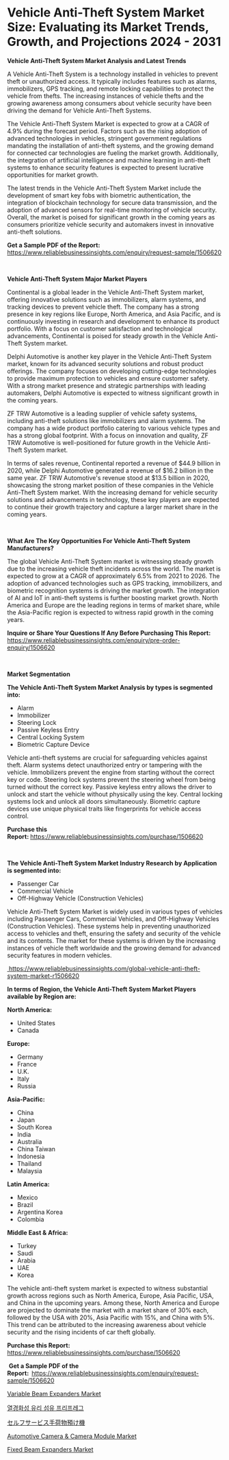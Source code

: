 <p><h1>Vehicle Anti-Theft System Market Size: Evaluating its Market Trends, Growth, and Projections 2024 - 2031</h1></p><p><strong>Vehicle Anti-Theft System Market Analysis and Latest Trends</strong></p>
<p><p>A Vehicle Anti-Theft System is a technology installed in vehicles to prevent theft or unauthorized access. It typically includes features such as alarms, immobilizers, GPS tracking, and remote locking capabilities to protect the vehicle from thefts. The increasing instances of vehicle thefts and the growing awareness among consumers about vehicle security have been driving the demand for Vehicle Anti-Theft Systems.</p><p>The Vehicle Anti-Theft System Market is expected to grow at a CAGR of 4.9% during the forecast period. Factors such as the rising adoption of advanced technologies in vehicles, stringent government regulations mandating the installation of anti-theft systems, and the growing demand for connected car technologies are fueling the market growth. Additionally, the integration of artificial intelligence and machine learning in anti-theft systems to enhance security features is expected to present lucrative opportunities for market growth.</p><p>The latest trends in the Vehicle Anti-Theft System Market include the development of smart key fobs with biometric authentication, the integration of blockchain technology for secure data transmission, and the adoption of advanced sensors for real-time monitoring of vehicle security. Overall, the market is poised for significant growth in the coming years as consumers prioritize vehicle security and automakers invest in innovative anti-theft solutions.</p></p>
<p><strong>Get a Sample PDF of the Report:&nbsp;</strong> <a href="https://www.reliablebusinessinsights.com/enquiry/request-sample/1506620">https://www.reliablebusinessinsights.com/enquiry/request-sample/1506620</a></p>
<p>&nbsp;</p>
<p><strong>Vehicle Anti-Theft System Major Market Players</strong></p>
<p><p>Continental is a global leader in the Vehicle Anti-Theft System market, offering innovative solutions such as immobilizers, alarm systems, and tracking devices to prevent vehicle theft. The company has a strong presence in key regions like Europe, North America, and Asia Pacific, and is continuously investing in research and development to enhance its product portfolio. With a focus on customer satisfaction and technological advancements, Continental is poised for steady growth in the Vehicle Anti-Theft System market.</p><p>Delphi Automotive is another key player in the Vehicle Anti-Theft System market, known for its advanced security solutions and robust product offerings. The company focuses on developing cutting-edge technologies to provide maximum protection to vehicles and ensure customer safety. With a strong market presence and strategic partnerships with leading automakers, Delphi Automotive is expected to witness significant growth in the coming years.</p><p>ZF TRW Automotive is a leading supplier of vehicle safety systems, including anti-theft solutions like immobilizers and alarm systems. The company has a wide product portfolio catering to various vehicle types and has a strong global footprint. With a focus on innovation and quality, ZF TRW Automotive is well-positioned for future growth in the Vehicle Anti-Theft System market.</p><p>In terms of sales revenue, Continental reported a revenue of $44.9 billion in 2020, while Delphi Automotive generated a revenue of $16.2 billion in the same year. ZF TRW Automotive's revenue stood at $13.5 billion in 2020, showcasing the strong market position of these companies in the Vehicle Anti-Theft System market. With the increasing demand for vehicle security solutions and advancements in technology, these key players are expected to continue their growth trajectory and capture a larger market share in the coming years.</p></p>
<p>&nbsp;</p>
<p><strong>What Are The Key Opportunities For Vehicle Anti-Theft System Manufacturers?</strong></p>
<p><p>The global Vehicle Anti-Theft System market is witnessing steady growth due to the increasing vehicle theft incidents across the world. The market is expected to grow at a CAGR of approximately 6.5% from 2021 to 2026. The adoption of advanced technologies such as GPS tracking, immobilizers, and biometric recognition systems is driving the market growth. The integration of AI and IoT in anti-theft systems is further boosting market growth. North America and Europe are the leading regions in terms of market share, while the Asia-Pacific region is expected to witness rapid growth in the coming years.</p></p>
<p><strong>Inquire or Share Your Questions If Any Before Purchasing This Report:</strong> <a href="https://www.reliablebusinessinsights.com/enquiry/pre-order-enquiry/1506620">https://www.reliablebusinessinsights.com/enquiry/pre-order-enquiry/1506620</a></p>
<p>&nbsp;</p>
<p><strong>Market Segmentation</strong></p>
<p><strong>The Vehicle Anti-Theft System Market Analysis by types is segmented into:</strong></p>
<p><ul><li>Alarm</li><li>Immobilizer</li><li>Steering Lock</li><li>Passive Keyless Entry</li><li>Central Locking System</li><li>Biometric Capture Device</li></ul></p>
<p><p>Vehicle anti-theft systems are crucial for safeguarding vehicles against theft. Alarm systems detect unauthorized entry or tampering with the vehicle. Immobilizers prevent the engine from starting without the correct key or code. Steering lock systems prevent the steering wheel from being turned without the correct key. Passive keyless entry allows the driver to unlock and start the vehicle without physically using the key. Central locking systems lock and unlock all doors simultaneously. Biometric capture devices use unique physical traits like fingerprints for vehicle access control.</p></p>
<p><strong>Purchase this Report:&nbsp;</strong><a href="https://www.reliablebusinessinsights.com/purchase/1506620">https://www.reliablebusinessinsights.com/purchase/1506620</a></p>
<p>&nbsp;</p>
<p><strong>The Vehicle Anti-Theft System Market Industry Research by Application is segmented into:</strong></p>
<p><ul><li>Passenger Car</li><li>Commercial Vehicle</li><li>Off-Highway Vehicle (Construction Vehicles)</li></ul></p>
<p><p>Vehicle Anti-Theft System Market is widely used in various types of vehicles including Passenger Cars, Commercial Vehicles, and Off-Highway Vehicles (Construction Vehicles). These systems help in preventing unauthorized access to vehicles and theft, ensuring the safety and security of the vehicle and its contents. The market for these systems is driven by the increasing instances of vehicle theft worldwide and the growing demand for advanced security features in modern vehicles.</p></p>
<p><a href="https://www.reliablebusinessinsights.com/global-vehicle-anti-theft-system-market-r1506620">&nbsp;https://www.reliablebusinessinsights.com/global-vehicle-anti-theft-system-market-r1506620</a></p>
<p><strong>In terms of Region, the Vehicle Anti-Theft System Market Players available by Region are:</strong></p>
<p>
    <p> <strong> North America: </strong>
        <ul>
            <li>United States</li>
            <li>Canada</li>
        </ul>
        </p> 
    <p> <strong> Europe: </strong>
        <ul>
            <li>Germany</li>
            <li>France</li>
            <li>U.K.</li>
            <li>Italy</li>
            <li>Russia</li>
        </ul>
        </p> 
    <p> <strong> Asia-Pacific: </strong>
        <ul>
            <li>China</li>
            <li>Japan</li>
            <li>South Korea</li>
            <li>India</li>
            <li>Australia</li>
            <li>China Taiwan</li>
            <li>Indonesia</li>
            <li>Thailand</li>
            <li>Malaysia</li>
        </ul>
        </p> 
    <p> <strong> Latin America: </strong>
        <ul>
            <li>Mexico</li>
            <li>Brazil</li>
            <li>Argentina Korea</li>
            <li>Colombia</li>
        </ul>
        </p> 
    <p> <strong> Middle East & Africa: </strong>
        <ul>
            <li>Turkey</li>
            <li>Saudi</li>
            <li>Arabia</li>
            <li>UAE</li>
            <li>Korea</li>
        </ul>
    </p>
    </p>
<p><p>The vehicle anti-theft system market is expected to witness substantial growth across regions such as North America, Europe, Asia Pacific, USA, and China in the upcoming years. Among these, North America and Europe are projected to dominate the market with a market share of 30% each, followed by the USA with 20%, Asia Pacific with 15%, and China with 5%. This trend can be attributed to the increasing awareness about vehicle security and the rising incidents of car theft globally.</p></p>
<p><strong>Purchase this Report: </strong><a href="https://www.reliablebusinessinsights.com/purchase/1506620">https://www.reliablebusinessinsights.com/purchase/1506620</a></p>
<p>&nbsp;<strong>Get a Sample PDF of the Report:&nbsp;&nbsp;</strong><a href="https://www.reliablebusinessinsights.com/enquiry/request-sample/1506620">https://www.reliablebusinessinsights.com/enquiry/request-sample/1506620</a></p>
<p><strong></strong></p>
<p><p><a href="https://github.com/jodemen/Market-Research-Report-List-2/blob/main/variable-beam-expanders-market.md">Variable Beam Expanders Market</a></p><p><a href="https://github.com/LuckeyCorbin/Market-Research-Report-List-1/blob/main/567297385359.md">열경화성 유리 섬유 프리프레그</a></p><p><a href="https://github.com/charm854/Market-Research-Report-List-1/blob/main/967264392969.md">セルフサービス手荷物預け機</a></p><p><a href="https://issuu.com/reportprime-2/docs/automotive-camera-camera-module-market-size-2030.p">Automotive Camera & Camera Module Market</a></p><p><a href="https://github.com/marloy8/Market-Research-Report-List-4/blob/main/fixed-beam-expanders-market.md">Fixed Beam Expanders Market</a></p></p>